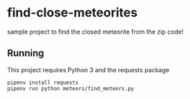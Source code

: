 # find-close-meteorites
sample project to find the closed meteorite from the zip code!

## Running

This project requires Python 3 and the requests package

```
pipenv install requests
pipenv run python meteors/find_meteors.py
